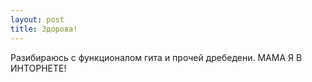 ```yaml
---
layout: post
title: Здорова!
---
```


Разибираюсь с функционалом гита и прочей дребедени. МАМА Я В ИНТОРНЕТЕ!